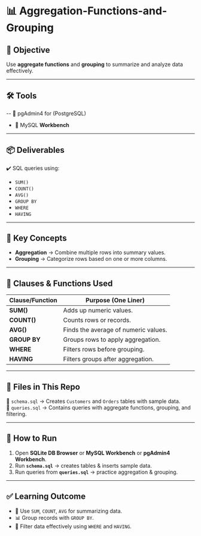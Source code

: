 # 📊 Aggregation-Functions-and-Grouping


## 🎯 Objective  
Use **aggregate functions** and **grouping** to summarize and analyze data effectively.

---

## 🛠 Tools  
-- 🐘 pgAdmin4 for (PostgreSQL)
- 🐬 MySQL **Workbench**  

---

## 📦 Deliverables  
✔️ SQL queries using:  
- `SUM()`  
- `COUNT()`  
- `AVG()`  
- `GROUP BY`  
- `WHERE`  
- `HAVING`  

---

## 📘 Key Concepts  
- **Aggregation** → Combine multiple rows into summary values.  
- **Grouping** → Categorize rows based on one or more columns.  

---

## 📑 Clauses & Functions Used  

| Clause/Function | Purpose (One Liner) |
|-----------------|----------------------|
| **SUM()**       | Adds up numeric values. |
| **COUNT()**     | Counts rows or records. |
| **AVG()**       | Finds the average of numeric values. |
| **GROUP BY**    | Groups rows to apply aggregation. |
| **WHERE**       | Filters rows before grouping. |
| **HAVING**      | Filters groups after aggregation. |

---

## 📂 Files in This Repo  
📄 `schema.sql` → Creates `Customers` and `Orders` tables with sample data.  
📄 `queries.sql` → Contains queries with aggregate functions, grouping, and filtering.  

---

## 🚀 How to Run  

1. Open **SQLite DB Browser** or **MySQL Workbench** or **pgAdmin4 Workbench**.  
2. Run **`schema.sql`** → creates tables & inserts sample data.  
3. Run queries from **`queries.sql`** → practice aggregation & grouping.  

---

## ✅ Learning Outcome  

- 🔢 Use `SUM`, `COUNT`, `AVG` for summarizing data.  
- 📊 Group records with `GROUP BY`.  
- 🎯 Filter data effectively using `WHERE` and `HAVING`.  

